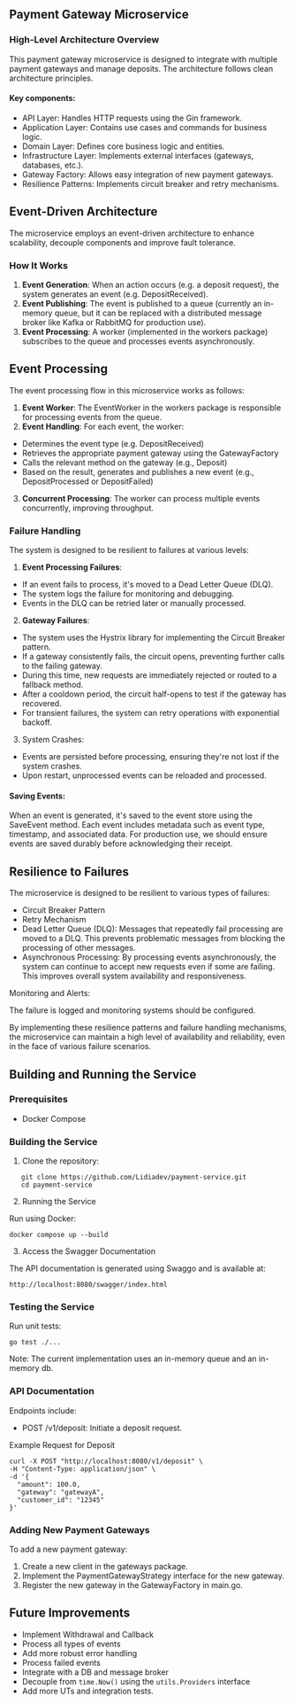 ## Payment Gateway Microservice

### High-Level Architecture Overview
This payment gateway microservice is designed to integrate with multiple payment gateways and manage deposits. The architecture follows clean architecture principles.

#### Key components:

- API Layer: Handles HTTP requests using the Gin framework.
- Application Layer: Contains use cases and commands for business logic.
- Domain Layer: Defines core business logic and entities.
- Infrastructure Layer: Implements external interfaces (gateways, databases, etc.).
- Gateway Factory: Allows easy integration of new payment gateways.
- Resilience Patterns: Implements circuit breaker and retry mechanisms.

## Event-Driven Architecture
The microservice employs an event-driven architecture to enhance scalability, decouple components and improve fault tolerance. 

### How It Works

1. **Event Generation**: When an action occurs (e.g. a deposit request), the system generates an event (e.g. DepositReceived).
2. **Event Publishing**: The event is published to a queue (currently an in-memory queue, but it can be replaced with a distributed message broker like Kafka or RabbitMQ for production use).
3. **Event Processing**: A worker (implemented in the workers package) subscribes to the queue and processes events asynchronously.

## Event Processing
The event processing flow in this microservice works as follows:

1. **Event Worker**: The EventWorker in the workers package is responsible for processing events from the queue.
2. **Event Handling**: For each event, the worker:
- Determines the event type (e.g. DepositReceived)
- Retrieves the appropriate payment gateway using the GatewayFactory
- Calls the relevant method on the gateway (e.g., Deposit)
- Based on the result, generates and publishes a new event (e.g., DepositProcessed or DepositFailed)


3. **Concurrent Processing**: The worker can process multiple events concurrently, improving throughput.

### Failure Handling
The system is designed to be resilient to failures at various levels:
1. **Event Processing Failures**:
- If an event fails to process, it's moved to a Dead Letter Queue (DLQ).
- The system logs the failure for monitoring and debugging.
- Events in the DLQ can be retried later or manually processed.

2. **Gateway Failures**:
- The system uses the Hystrix library for implementing the Circuit Breaker pattern.
- If a gateway consistently fails, the circuit opens, preventing further calls to the failing gateway.
- During this time, new requests are immediately rejected or routed to a fallback method.
- After a cooldown period, the circuit half-opens to test if the gateway has recovered.
- For transient failures, the system can retry operations with exponential backoff.


3. System Crashes:
- Events are persisted before processing, ensuring they're not lost if the system crashes.
- Upon restart, unprocessed events can be reloaded and processed.

#### Saving Events:
When an event is generated, it's saved to the event store using the SaveEvent method.
Each event includes metadata such as event type, timestamp, and associated data.
For production use, we should ensure events are saved durably before acknowledging their receipt.

## Resilience to Failures
The microservice is designed to be resilient to various types of failures:

- Circuit Breaker Pattern
- Retry Mechanism
- Dead Letter Queue (DLQ):
Messages that repeatedly fail processing are moved to a DLQ. This prevents problematic messages from blocking the processing of other messages.
- Asynchronous Processing:
By processing events asynchronously, the system can continue to accept new requests even if some are failing. This improves overall system availability and responsiveness.

Monitoring and Alerts:

The failure is logged and monitoring systems should be configured.


By implementing these resilience patterns and failure handling mechanisms, the microservice can maintain a high level of availability and reliability, even in the face of various failure scenarios.

## Building and Running the Service
### Prerequisites
- Docker Compose 

### Building the Service

1. Clone the repository:
```
   git clone https://github.com/Lidiadev/payment-service.git
   cd payment-service
```

2. Running the Service

Run using Docker:

```
docker compose up --build
```

3. Access the Swagger Documentation

The API documentation is generated using Swaggo and is available at:

```
http://localhost:8080/swagger/index.html
```


### Testing the Service

Run unit tests:

```
go test ./...
```


Note: The current implementation uses an in-memory queue and an in-memory db.

### API Documentation

Endpoints include:

- POST /v1/deposit: Initiate a deposit request.

Example Request for Deposit
```
curl -X POST "http://localhost:8080/v1/deposit" \
-H "Content-Type: application/json" \
-d '{
  "amount": 100.0,
  "gateway": "gatewayA",
  "customer_id": "12345"
}'
```


### Adding New Payment Gateways
To add a new payment gateway:

1. Create a new client in the gateways package.
2. Implement the PaymentGatewayStrategy interface for the new gateway.
3. Register the new gateway in the GatewayFactory in main.go.

## Future Improvements
- Implement Withdrawal and Callback
- Process all types of events
- Add more robust error handling
- Process failed events
- Integrate with a DB and message broker
- Decouple from `time.Now()` using the `utils.Providers` interface
- Add more UTs and integration tests.
